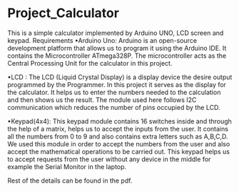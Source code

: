 # Project_Calculator
This is a simple calculator implemented by Arduino UNO, LCD screen and keypad.
Requirements
•Arduino Uno: Arduino is an open-source development platform that allows us to program it
using the Arduino IDE. It contains the Microcontroller ATmega328P. The microcontroller acts
as the Central Processing Unit for the calculator in this project.

•LCD : The LCD (Liquid Crystal Display) is a display device the desire output programmed by
the Programmer. In this project it serves as the display for the calculator. It helps us to enter
the numbers needed to the calculation and then shows us the result. The module used here
follows I2C communication which reduces the number of pins occupied by the LCD.

•Keypad(4x4): This keypad module contains 16 switches inside and through the help of a
matrix, helps us to accept the inputs from the user. It contains all the numbers from 0 to 9
and also contains extra letters such as A,B,C,D. We used this module in order to accept the
numbers from the user and also accept the mathematical operations to be carried out. This
keypad helps us to accept requests from the user without any device in the middle for
example the Serial Monitor in the laptop.

Rest of the details can be found in the pdf.
